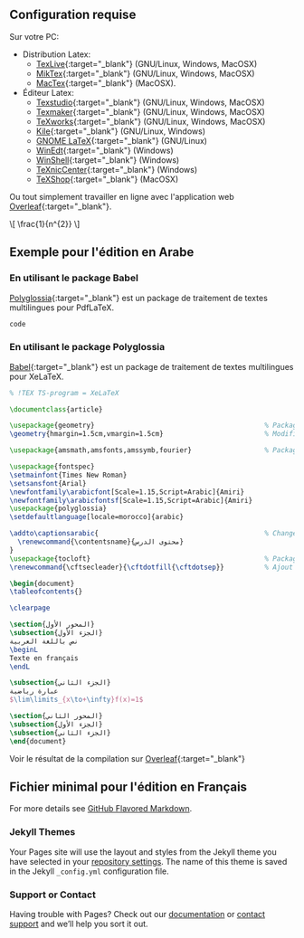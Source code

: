 ## Configuration requise
Sur votre PC:
* Distribution Latex:
  * [TexLive](http://www.tug.org/texlive/){:target="_blank"} (GNU/Linux, Windows, MacOSX)
  * [MikTex](https://miktex.org/download){:target="_blank"} (GNU/Linux, Windows, MacOSX)
  * [MacTex](http://www.tug.org/mactex/){:target="_blank"} (MacOSX).
* Éditeur Latex:
  * [Texstudio](https://www.texstudio.org/#download){:target="_blank"} (GNU/Linux, Windows, MacOSX)
  * [Texmaker](https://www.xm1math.net/texmaker/download_fr.html){:target="_blank"} (GNU/Linux, Windows, MacOSX)
  * [TeXworks](https://www.tug.org/texworks/#Getting_TeXworks){:target="_blank"} (GNU/Linux, Windows, MacOSX)
  * [Kile](https://kile.sourceforge.io/download.php){:target="_blank"} (GNU/Linux, Windows)
  * [GNOME LaTeX](https://wiki.gnome.org/Apps/GNOME-LaTeX#Installation){:target="_blank"} (GNU/Linux)
  * [WinEdt](http://www.winedt.com/download.html){:target="_blank"} (Windows)
  * [WinShell](http://www.winshell.org/download.html){:target="_blank"} (Windows)
  * [TeXnicCenter](https://www.texniccenter.org/download/){:target="_blank"} (Windows)
  * [TeXShop](https://pages.uoregon.edu/koch/texshop/obtaining.html){:target="_blank"} (MacOSX)

Ou tout simplement travailler en ligne avec l'application web [Overleaf](https://www.overleaf.com){:target="_blank"}.

\\[ \frac{1}{n^{2}} \\]

## Exemple pour l'édition en Arabe

### En utilisant le package Babel
[Polyglossia](https://www.ctan.org/pkg/babel){:target="_blank"} est un package de traitement de textes multilingues pour PdfLaTeX.
```latex
code
```

### En utilisant le package Polyglossia
[Babel](https://ctan.org/pkg/polyglossia){:target="_blank"} est un package de traitement de textes multilingues pour XeLaTeX.

```latex
% !TEX TS-program = XeLaTeX

\documentclass{article}

\usepackage{geometry}                                          % Package pour la mise en page
\geometry{hmargin=1.5cm,vmargin=1.5cm}                         % Modification des marges

\usepackage{amsmath,amsfonts,amssymb,fourier}                  % Packages pour les formules Maths

\usepackage{fontspec}
\setmainfont{Times New Roman}
\setsansfont{Arial}
\newfontfamily\arabicfont[Scale=1.15,Script=Arabic]{Amiri}
\newfontfamily\arabicfontsf[Scale=1.15,Script=Arabic]{Amiri}
\usepackage{polyglossia}
\setdefaultlanguage[locale=morocco]{arabic}

\addto\captionsarabic{                                         % Changement du titre du sommaire
  \renewcommand{\contentsname}{محتوى الدرس}
}
\usepackage{tocloft}                                           % Package pour la modification du sommaire
\renewcommand{\cftsecleader}{\cftdotfill{\cftdotsep}}          % Ajout des pointillés au sommaire

\begin{document}
\tableofcontents{}

\clearpage

\section{المحور الأول}
\subsection{الجزء الأول}
نص باللغة العربية
\beginL
Texte en français
\endL

\subsection{الجزء الثاني}
عبارة رياضية
$\lim\limits_{x\to+\infty}f(x)=1$

\section{المحور الثاني}
\subsection{الجزء الأول}
\subsection{الجزء الثاني}
\end{document}
```
Voir le résultat de la compilation sur [Overleaf](https://www.overleaf.com/4113516389mcdcrhbtwxgh){:target="_blank"}
## Fichier minimal pour l'édition en Français

For more details see [GitHub Flavored Markdown](https://guides.github.com/features/mastering-markdown/).

### Jekyll Themes

Your Pages site will use the layout and styles from the Jekyll theme you have selected in your [repository settings](https://github.com/darkyass/test/settings). The name of this theme is saved in the Jekyll `_config.yml` configuration file.

### Support or Contact

Having trouble with Pages? Check out our [documentation](https://help.github.com/categories/github-pages-basics/) or [contact support](https://github.com/contact) and we’ll help you sort it out.
